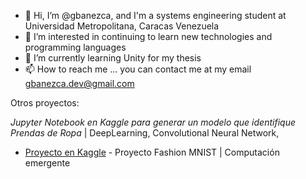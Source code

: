 - 👋 Hi, I’m @gbanezca, and I'm a systems engineering student at Universidad Metropolitana, Caracas Venezuela
- 👀 I’m interested in continuing to learn new technologies and programming languages
- 🌱 I’m currently learning Unity for my thesis
- 📫 How to reach me ... you can contact me at my email gbanezca.dev@gmail.com

Otros proyectos:

_Jupyter Notebook en Kaggle para generar un modelo que identifique Prendas de Ropa_ | DeepLearning, Convolutional Neural Network, 
* [Proyecto en Kaggle](https://www.kaggle.com/code/josantnessi/proyecto-1-gabriela-banezca-y-josant-nessi/notebook) - Proyecto Fashion MNIST | Computación emergente 


